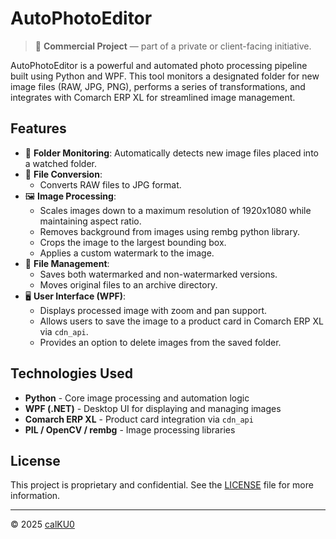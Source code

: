 # AutoPhotoEditor

> 💼 **Commercial Project** — part of a private or client-facing initiative.

AutoPhotoEditor is a powerful and automated photo processing pipeline built using Python and WPF. This tool monitors a designated folder for new image files (RAW, JPG, PNG), performs a series of transformations, and integrates with Comarch ERP XL for streamlined image management.

## Features

- 📂 **Folder Monitoring**: Automatically detects new image files placed into a watched folder.
- 🔄 **File Conversion**:
  - Converts RAW files to JPG format.
- 🖼️ **Image Processing**:
  - Scales images down to a maximum resolution of 1920x1080 while maintaining aspect ratio.
  - Removes background from images using rembg python library.
  - Crops the image to the largest bounding box.
  - Applies a custom watermark to the image.
- 💾 **File Management**:
  - Saves both watermarked and non-watermarked versions.
  - Moves original files to an archive directory.
- 🖥️ **User Interface (WPF)**:
  - Displays processed image with zoom and pan support.
  - Allows users to save the image to a product card in Comarch ERP XL via `cdn_api`.
  - Provides an option to delete images from the saved folder.

## Technologies Used

- **Python** - Core image processing and automation logic
- **WPF (.NET)** - Desktop UI for displaying and managing images
- **Comarch ERP XL** - Product card integration via `cdn_api`
- **PIL / OpenCV / rembg** - Image processing libraries

## License

This project is proprietary and confidential. See the [LICENSE](LICENSE) file for more information.

---

© 2025 [calKU0](https://github.com/calKU0)
